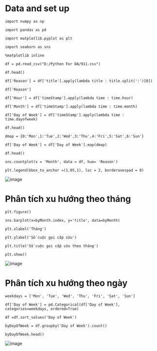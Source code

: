 # Data and set up

    import numpy as np

    import pandas as pd

    import matplotlib.pyplot as plt

    import seaborn as sns

    %matplotlib inline

    df = pd.read_csv("D:/Python For DA/911.csv")

    df.head()

    df['Reason'] = df['title'].apply(lambda title : title.split(':')[0])
    
    df['Reason']

    df['Hour'] = df['timeStamp'].apply(lambda time : time.hour)
    
    df['Month'] = df['timeStamp'].apply(lambda time : time.month)
    
    df['Day of Week'] = df['timeStamp'].apply(lambda time : time.dayofweek)
    
    df.head()

    dmap = {0:'Mon',1:'Tue',2:'Wed',3:'Thu',4:'Fri',5:'Sat',6:'Sun'}
    
    df['Day of Week'] = df['Day of Week'].map(dmap)
    
    df.head()

    sns.countplot(x = 'Month', data = df, hue= 'Reason')
    
    plt.legend(bbox_to_anchor =(1.05,1), loc = 2, borderaxespad = 0)

![image](https://github.com/IamQuangg/911-Calls/assets/128073066/32a96be7-30f3-436b-8861-d7317d229ffa)

# Phân tích xu hướng theo tháng 
    plt.figure()

    sns.barplot(x=byMonth.index, y='title', data=byMonth)

    plt.xlabel('Tháng')

    plt.ylabel('Số cuộc gọi cấp cứu')

    plt.title('Số cuộc gọi cấp cứu theo tháng')

    plt.show()
![image](https://github.com/IamQuangg/911-Calls/assets/128073066/dbeefece-dbf5-4f76-865a-ad972a260b2f)

# Phân tích xu hướng theo ngày
    weekdays = ['Mon', 'Tue', 'Wed', 'Thu', 'Fri', 'Sat', 'Sun']

    df['Day of Week'] = pd.Categorical(df['Day of Week'], categories=weekdays, ordered=True)

    df =df.sort_values('Day of Week')

    byDayOfWeek = df.groupby('Day of Week').count()

    byDayOfWeek.head()
![image](https://github.com/IamQuangg/911-Calls/assets/128073066/4c684d6b-691a-46c4-859d-05bf5e7ee310)

    
    

